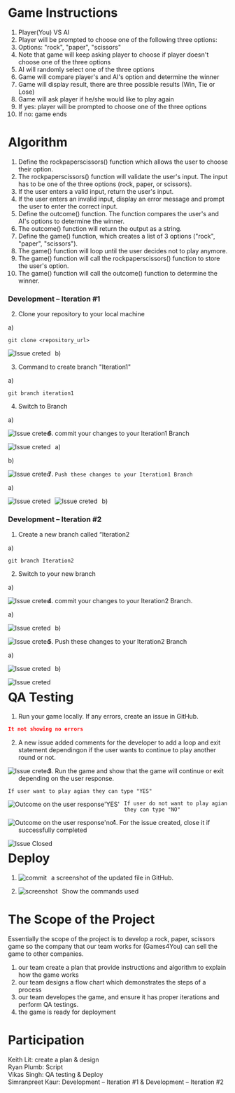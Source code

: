 # Game Instructions
1) Player(You) VS AI <br>
2) Player will be prompted to choose one of the following three options: <br>
3) Options: "rock", "paper", "scissors" <br>
4) Note that game will keep asking player to choose if player doesn't choose one of the three options <br>
5) AI will randomly select one of the three options <br>
6) Game will compare player's and AI's option and determine the winner <br>
7) Game will display result, there are three possible results (Win, Tie or Lose) <br>
8) Game will ask player if he/she would like to play again <br>
9) If yes: player will be prompted to choose one of the three options <br>
10) If no: game ends <br>

# Algorithm
1) Define the rockpaperscissors() function which allows the user to choose their option.<br>
2) The rockpaperscissors() function will validate the user's input. The input has to be one of the three options (rock, paper, or scissors).<br>
3) If the user enters a valid input, return the user's input.<br>
4) If the user enters an invalid input, display an error message and prompt the user to enter the correct input.<br>
5) Define the outcome() function. The function compares the user's and AI's options to determine the winner.<br>
6) The outcome() function will return the output as a string.<br>
7) Define the game() function, which creates a list of 3 options ("rock", "paper", "scissors").<br>
8) The game() function will loop until the user decides not to play anymore.<br>
9) The game() function will call the rockpaperscissors() function to store the user's option.<br>
10) The game() function will call the outcome() function to determine the winner.<br>

### Development – Iteration #1
2)  Clone your repository to your local machine


a)
```
git clone <repository_url>
```

b) <img src="Repo-clone.png"
     alt="Issue creted"
     style="float: left; margin-right: 10px;" />

3) Command to create branch "Iteration1"

a)
```
git branch iteration1
```

4) Switch to Branch

a) 

<img src="Switch-Branch.png"
     alt="Issue creted"
     style="float: left; margin-right: 10px;" />

6)  commit your changes to your Iteration1 Branch

a)
<img src="Commit-msg.png"
     alt="Issue creted"
     style="float: left; margin-right: 10px;" />

b)

<img src="commit-command.png"
     alt="Issue creted"
     style="float: left; margin-right: 10px;" /> 

 7) 	Push these changes to your Iteration1 Branch 

a)

<img src="Iteration1.png"
     alt="Issue creted"
     style="float: left; margin-right: 10px;" /> 



b)
<img src="git-push.png"
     alt="Issue creted"
     style="float: left; margin-right: 10px;" /> 



 
 
 ### Development – Iteration #2   

1) Create a new branch called “Iteration2

a)
```
git branch Iteration2
```

2) Switch to your new branch       

a) 

<img src="Iteration2.png"
     alt="Issue creted"
     style="float: left; margin-right: 10px;" />   

 4) commit your changes to your Iteration2 Branch.
    

 a)
 
 <img src="loop-commit.png"
     alt="Issue creted"
     style="float: left; margin-right: 10px;" />   


b)

 <img src="Commit.png"
     alt="Issue creted"
     style="float: left; margin-right: 10px;" />   

 5) Push these changes to your Iteration2 Branch

a)

<img src="Iteration-loop.png"
     alt="Issue creted"
     style="float: left; margin-right: 10px;" /> 


b)


<img src="git-push2.png"
     alt="Issue creted"
     style="float: left; margin-right: 10px;" />      

# QA Testing
1. Run your game locally. If any errors, create an issue in GitHub.

```json
It not showing no errors
```
2. A new issue added comments for the developer to add a loop and exit statement dependingon if the user wants to continue to play another round or not.

<img src="Issue creted.jpeg"
     alt="Issue creted"
     style="float: left; margin-right: 10px;" />



 
3. Run the game and show that the game will continue or exit depending on the user response.

```
If user want to play agian they can type "YES" 
```
<img src="Outcome on the user response'NO'.jpeg"
     alt="Outcome on the user response'YES'"
     style="float: left; margin-right: 10px;" />

```
If user do not want to play agian they can type "NO" 
```

<img src="Outcome on the user response'YES'.jpeg"
     alt="Outcome on the user response'no'"
     style="float: left; margin-right: 10px;" />


4. For the issue created, close it if successfully completed

<img src="Issue Closed.jpeg"
     alt="Issue Closed"
     style="float: left; margin-right: 10px;" />

# Deploy
1. a screenshot of the updated file in GitHub.
   <img src="Last commit.jpeg"
     alt="commit"
     style="float: left; margin-right: 10px;" />
     
3. Show the commands used
  <img src="push command uesd.jpeg"
     alt="screenshot"
     style="float: left; margin-right: 10px;" /> 



# The Scope of the Project
Essentially the scope of the project is to develop a rock, paper, scissors game so the company that our team works for (Games4You) can sell the game to other companies. <br>
1) our team create a plan that provide instructions and algorithm to explain how the game works <br>
2) our team designs a flow chart which demonstrates the steps of a process <br>
3) our team developes the game, and ensure it has proper iterations and perform QA testings. <br>
4) the game is ready for deployment <br>

# Participation
Keith Lit: create a plan & design <br>
Ryan Plumb: Script <br> 
Vikas Singh: QA testing & Deploy <br>
Simranpreet Kaur: Development – Iteration #1 & Development – Iteration #2  <br>

